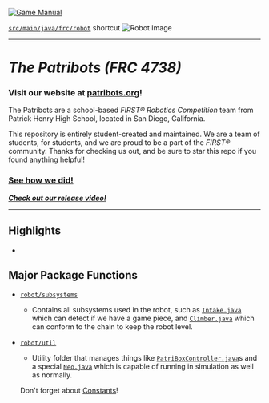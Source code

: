 [![Game Manual](https://soflofrc.firstinflorida.org/wp-content/uploads/sites/23/2023/09/FIRST-IN-SHOW_CRESCENDO_FRC_SocialHQPDP_FB_Cover-1.png)](https://firstfrc.blob.core.windows.net/frc2024/Manual/2024GameManual.pdf)

[`src/main/java/frc/robot`](src/main/java/frc/robot) shortcut
![Robot Image](images/robot.gif)
____

# _**The Patribots (FRC 4738)**_
### Visit our website at [patribots.org](https://www.patribots.org)!

The Patribots are a school-based _FIRST&reg; Robotics Competition_ team from Patrick Henry High School, located in San Diego, California. 


This repository is entirely student-created and maintained.
We are a team of students, for students, and we are proud to be a part of the _FIRST&reg;_ community.
Thanks for checking us out, and be sure to star this repo if you found anything helpful!

### [See how we did!](https://www.statbotics.io/team/4738)

***[Check out our release video!](https://www.youtube.com/watch?v=b3fmnyfDZ1o)***

___

## Highlights
  - 

## Major Package Functions
  - [`robot/subsystems`](src/main/java/frc/robot/subsystems)

    - Contains all subsystems used in the robot, such as [`Intake.java`](src/main/java/frc/robot/subsystems/Intake.java) which can detect if we have a game piece, and [`Climber.java`](src/main/java/frc/robot/subsystems/Climber.java) which can conform to the chain to keep the robot level.
 
  - [`robot/util`](src/main/java/frc/robot/util)

    - Utility folder that manages things like [`PatriBoxController.java`](src/main/java/frc/robot/util/PatriBoxController.java)s and a special [`Neo.java`](src/main/java/frc/robot/util/Neo.java) which is capable of running in simulation as well as normally.
    
    Don't forget about [Constants](src/main/java/frc/robot/util/Constants.java)!
